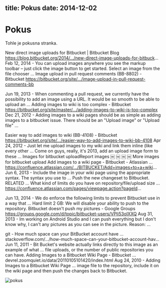 title: Pokus
date: 2014-12-02
---

# Pokus

Tohle je pokusna stranka.

New direct image uploads for Bitbucket | Bitbucket Blog
https://blog.bitbucket.org/2014/.../new-direct-image-uploads-for-bitbuck...
Feb 12, 2014 - You can upload images anywhere you see the markup toolbar – just click the image button to get started. Select an image from the file chooser ...
Image upload in pull request comments (BB-8802) - Bitbucket
https://bitbucket.org/site/.../image-upload-in-pull-request-comments-bb

Jun 19, 2013 - When commenting a pull request, we currently have the possibility to add an image using a URL. It would be so smooth to be able to upload an ...
Adding images to wiki is too complex - Bitbucket
https://bitbucket.org/site/master/.../adding-images-to-wiki-is-too-complex
Dec 21, 2012 - Adding images to a wiki pages should be as simple as adding images to a bitbucket issue. There should be an "Upload image" or "Upload file" ...

Easier way to add images to wiki (BB-4108) - Bitbucket
https://bitbucket.org/site/.../easier-way-to-add-images-to-wiki-bb-4108
Apr 24, 2012 - Just let me upload images to my wiki and link them inline (like every other ... Come on guys, really, it's 2013, add an upload image form to these ...
Images for bitbucket uploadReport images
￼
￼
￼
￼
More images for bitbucket upload
Add images to a wiki page - Bitbucket - Atlassian ...
https://confluence.atlassian.com/.../BITBUCKET/Add+images+to+a+wiki...
Jun 6, 2013 - Include the image in your wiki page using the appropriate syntax. The syntax you use to ... Push the new changeset to Bitbucket. RELATED ...
What kind of limits do you have on repository/file/upload size ...
https://confluence.atlassian.com/pages/viewpage.action?pageId...

Jun 13, 2014 - We do enforce the following limits to prevent Bitbucket use in a way that ... Hard limit 2 GB: We will disable your ability to push to the repository.
Bitbucket doesn't push my pictures - Google Groups
https://groups.google.com/d/topic/bitbucket-users/VPIi53oIXXQ
Aug 31, 2013 - Im working on Android Studio and I can push everything but I don't know why, I can't any pictures as you can see in the picture. Reason: ...

git - How much space can your BitBucket account have ...
stackoverflow.com/.../how-much-space-can-your-bitbucket-account-hav...
Jun 11, 2011 - Bit Bucket's website actually links directly to this image as an example of what ... file uploads, or the number of public repositories you can have.
Adding Images to a Bitbucket Wiki Page - Bitbucket ...
devrel.zoomquiet.io/data/20110105101420/index.html
Aug 24, 2010 - Adding Images to a Bitbucket Wiki Page ... image file to the repository, include it on the wiki page and then push the changes back to Bitbucket.



![pokus](https://lh6.googleusercontent.com/-QebfKPhXH-8/VH0JqrHy3zI/AAAAAAAA6kM/KfGomUFjeNk/s750/moustache.gif)
